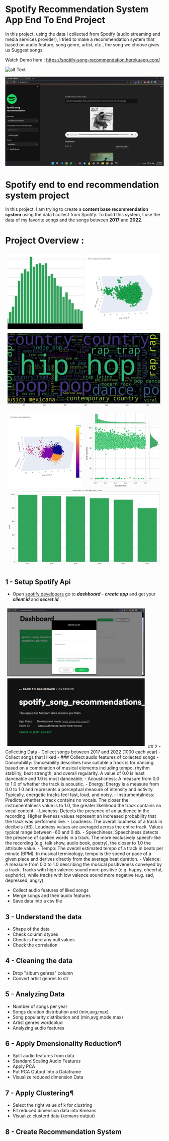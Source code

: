 # Spotify Recommendation System App End To End Project

In this project, using the data I collected from Spotify (audio streaming and media services provider), I tried to make a recommendation system that based on audio feature, song genre, artist, etc., the song we choose gives us Suggest songs

Watch Demo here : 
https://spotify-song-recommendation.herokuapp.com/

![alt Text](https://github.com/meysamraz/spotify-song-recommendation-end-to-end-project/blob/master/img/demo.gif)

<p><img src="img/preview.png" alt=""></p>


# Spotify end to end recommendation system project
In this project, I am trying to create a **content base recommendation system** using the data I collect from Spotify. To build this system, I use the data of my favorite songs and the songs between **2017** and **2022**.

# Project Overview :

<img src = "img/viz1.jpg"  width ="500"/>

<img src = "img/viz2.jpg"  width ="500"/>

## 1 - Setup Spotify Api 
- Open [spotify developers](https://developer.spotify.com/dashboard/login) go to ***dashboard*** - ***create app*** and get your ***client id*** and ***secret id***
<img src = "img/guide.jpg"  width ="450"/>
## 2 - Collecting Data
- Collect songs between 2017 and 2022 (1000 each year)
- Collect songs that i liked
- ### Collect audio features of collected songs 
  -  Danceability: Danceability describes how suitable a track is for dancing based on a combination of musical elements including tempo, rhythm stability, beat strength, and overall regularity. A value of 0.0 is least danceable and 1.0 is most danceable.
  - Acousticness: A measure from 0.0 to 1.0 of whether the track is acoustic.
  - Energy: Energy is a measure from 0.0 to 1.0 and represents a perceptual measure of intensity and activity. Typically, energetic tracks feel fast, loud, and noisy.
  - Instrumentalness: Predicts whether a track contains no vocals. The closer the instrumentalness value is to 1.0, the greater likelihood the track contains no vocal content.
  - Liveness: Detects the presence of an audience in the recording. Higher liveness values represent an increased probability that the track was performed live.
  - Loudness: The overall loudness of a track in decibels (dB). Loudness values are averaged across the entire track. Values typical range between -60 and 0 db.
  - Speechiness: Speechiness detects the presence of spoken words in a track. The more exclusively speech-like the recording (e.g. talk show, audio book, poetry), the closer to 1.0 the attribute value.
  - Tempo: The overall estimated tempo of a track in beats per minute (BPM). In musical terminology, tempo is the speed or pace of a given piece and derives directly from the average beat duration.
  - Valence: A measure from 0.0 to 1.0 describing the musical positiveness conveyed by a track. Tracks with high valence sound more positive (e.g. happy, cheerful, euphoric), while tracks with low valence sound more negative (e.g. sad, depressed, angry).
 
- Collect audio features of liked songs
- Merge songs and their audio features
- Save data into a csv file

## 3 - Understand the data
- Shape of the data
- Check column dtypes
- Check is there any null values
- Check the correlation

## 4 - Cleaning the data 
- Drop "album genres" column
- Convert artist genres to str

## 5 - Analyzing Data
- Number of songs per year
- Songs duration distribution and (min,avg,max) 
- Song popularity distribution and (min,avg,mode,max)
- Artist genres wordcolud 
- Analyzing audio features

## 6 - Apply Dmensionality Reduction¶
- Split audio features from data
- Standard Scaling Audio Features
- Apply PCA
- Put PCA Output Into a Dataframe
- Visualize reduced dimension Data

## 7 - Apply Clustering¶
- Select the right value of k for clustring
- Fit reduced dimension data into Kmeans
- Visualize clusterd data (kemans output)

## 8 - Create Recommendation System


